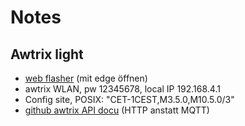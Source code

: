 # Notes

## Awtrix light
* [web flasher][webflasher] (mit edge öffnen)
* awtrix WLAN, pw 12345678, local IP 192.168.4.1
* Config site, POSIX: "CET-1CEST,M3.5.0,M10.5.0/3"
* [github awtrix API docu][awtrixAPI] (HTTP anstatt MQTT)




[webflasher]: https://blueforcer.github.io/awtrix-light/#/flasher
[awtrixAPI]: https://blueforcer.github.io/awtrix-light/#/api


